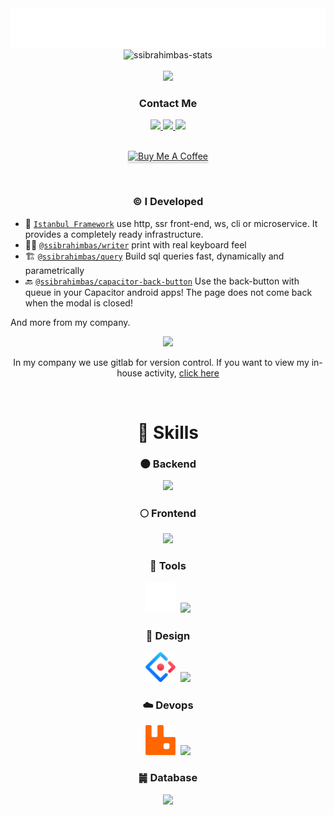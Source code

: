 <div align='center'>
  <img src="./name.svg" alt="Sami Salih İbrahimbaş" />
</div>

<div align="center"><img src="https://github-readme-stats.vercel.app/api?username=ssibrahimbas&show_icons=true&locale=en&theme=material-palenight" alt="ssibrahimbas-stats" /></div>

<br>

<div align="center">
<img src="https://github-readme-stats.vercel.app/api/pin/?theme=material-palenight&username=istanbulnode&repo=app">
</div>



<div align="center">
  
  <h3>Contact Me</h3>
  
  <div>
    <a href="https://linkedin.com/in/ssibrahimbas" target="_blank">
      <img src="https://img.shields.io/badge/LinkedIn-0077B5?style=for-the-badge&logo=linkedin&logoColor=0e76a8&color=black">
    </a>
    <a href="https://ssibrahimbas.medium.com" target="_blank">
      <img src="https://img.shields.io/badge/Medium-12100E?style=for-the-badge&logo=medium&logoColor=white"/>
    </a>
    <a href="mailto:info@ssibrahimbas.com" target="_blank">
      <img src="https://img.shields.io/badge/Gmail-12100E?style=for-the-badge&logo=gmail&logoColor=white"/>
    </a>
  </div> 
  
</div>

<br/>

<div align="center">

<a href="https://www.buymeacoffee.com/ssibrahimbas" target="_blank"><img src="https://www.buymeacoffee.com/assets/img/custom_images/orange_img.png" alt="Buy Me A Coffee" style="height: 41px !important;width: 174px !important;box-shadow: 0px 3px 2px 0px rgba(190, 190, 190, 0.5) !important;-webkit-box-shadow: 0px 3px 2px 0px rgba(190, 190, 190, 0.5) !important;" ></a>

</div>

<br/>

<h3 align="center">© I Developed</h3>

- 💫 [`Istanbul Framework`](https://github.com/istanbulnode) use http, ssr front-end, ws, cli or microservice. It provides a completely ready infrastructure. 
- ✍🏻 [`@ssibrahimbas/writer`](https://github.com/ssibrahimbas/writer) print with real keyboard feel
- 🏗 [`@ssibrahimbas/query`](https://github.com/ssibrahimbas/query) Build sql queries fast, dynamically and parametrically
- 🔙 [`@ssibrahimbas/capacitor-back-button`](https://github.com/ssibrahimbas/capacitor-backbutton) Use the back-button with queue in your Capacitor android apps! The page does not come back when the modal is closed!

And more from my company.

<p align="center">

 <a href="https://gitlab.com/ssibrahimbas" target="_blank">
<img src="https://skillicons.dev/icons?i=gitlab">
</a>

<p align="center">
In my company we use gitlab for version control. If you want to view my in-house activity, <a href="https://gitlab.com/ssibrahimbas" target="_blank">click here</a>
</p>

</p>

<br/>

<p align="center">
<h1 align="center">🚀 Skills</h1>
</p>

<h3 align="center">🌑 Backend</h3>

<p align="center">
<img src="https://skillicons.dev/icons?i=nodejs,go,php,nestjs,express">
</p>

<h3 align="center">🌕 Frontend</h3>

<p align="center">
<img src="https://skillicons.dev/icons?i=vue,react,angular,js,jquery">
</p>

<h3 align="center">🔨 Tools

<p align="center">
<img src="./images/logo-dark.svg" width="48" height="48">&nbsp;
<img src="https://skillicons.dev/icons?i=typescript">
</p>

<h3 align="center">🎨 Design</h3>

<p align="center">
<img src="./images/KDpgvguMpGfqaHPjicRK.svg" width="48" height="48">&nbsp;
<img src="https://skillicons.dev/icons?i=js,sass,css,styledcomponents">
</p>

<h3 align="center">☁️ Devops</h3>

<p align="center">
<img src="./images/rabbitmq-icon-svgrepo-com.svg" width="48" height="48">&nbsp;
<img src="https://skillicons.dev/icons?i=redis,nginx,kubernetes,docker">
</p>

<h3 align="center">䷛ Database</h3>

<p align="center">
<img src="https://skillicons.dev/icons?i=mongodb,mysql,postgresql">
</p>
